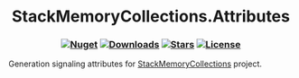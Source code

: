 <h1 align="center">
  <a>StackMemoryCollections.Attributes</a>
</h1>

<h3 align="center">

  [![Nuget](https://img.shields.io/nuget/v/StackMemoryCollections.Attributes?logo=StackMemoryCollections.Attributes)](https://www.nuget.org/packages/StackMemoryCollections.Attributes/)
  [![Downloads](https://img.shields.io/nuget/dt/StackMemoryCollections.Attributes.svg)](https://www.nuget.org/packages/StackMemoryCollections.Attributes/)
  [![Stars](https://img.shields.io/github/stars/SoftStoneDevelop/StackMemoryCollections.Attributes?color=brightgreen)](https://github.com/SoftStoneDevelop/StackMemoryCollections.Attributes/stargazers)
  [![License](https://img.shields.io/badge/license-MIT-blue.svg)](LICENSE)

</h3>

Generation signaling attributes for [StackMemoryCollections](https://github.com/SoftStoneDevelop/StackMemoryCollections) project.
